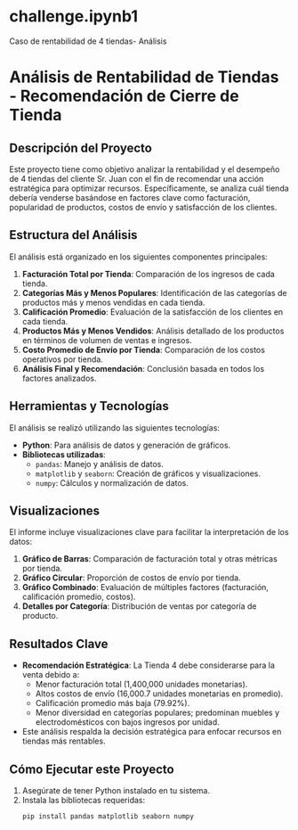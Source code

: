# challenge.ipynb1
Caso de rentabilidad de 4 tiendas- Análisis
# Análisis de Rentabilidad de Tiendas - Recomendación de Cierre de Tienda

## **Descripción del Proyecto**
Este proyecto tiene como objetivo analizar la rentabilidad y el desempeño de 4 tiendas del cliente Sr. Juan con el fin de recomendar una acción estratégica para optimizar recursos. Específicamente, se analiza cuál tienda debería venderse basándose en factores clave como facturación, popularidad de productos, costos de envío y satisfacción de los clientes.

## **Estructura del Análisis**
El análisis está organizado en los siguientes componentes principales:
1. **Facturación Total por Tienda**: Comparación de los ingresos de cada tienda.
2. **Categorías Más y Menos Populares**: Identificación de las categorías de productos más y menos vendidas en cada tienda.
3. **Calificación Promedio**: Evaluación de la satisfacción de los clientes en cada tienda.
4. **Productos Más y Menos Vendidos**: Análisis detallado de los productos en términos de volumen de ventas e ingresos.
5. **Costo Promedio de Envío por Tienda**: Comparación de los costos operativos por tienda.
6. **Análisis Final y Recomendación**: Conclusión basada en todos los factores analizados.

## **Herramientas y Tecnologías**
El análisis se realizó utilizando las siguientes tecnologías:
- **Python**: Para análisis de datos y generación de gráficos.
- **Bibliotecas utilizadas**:
  - `pandas`: Manejo y análisis de datos.
  - `matplotlib` y `seaborn`: Creación de gráficos y visualizaciones.
  - `numpy`: Cálculos y normalización de datos.

## **Visualizaciones**
El informe incluye visualizaciones clave para facilitar la interpretación de los datos:
1. **Gráfico de Barras**: Comparación de facturación total y otras métricas por tienda.
2. **Gráfico Circular**: Proporción de costos de envío por tienda.
3. **Gráfico Combinado**: Evaluación de múltiples factores (facturación, calificación promedio, costos).
4. **Detalles por Categoría**: Distribución de ventas por categoría de producto.

## **Resultados Clave**
- **Recomendación Estratégica**: La Tienda 4 debe considerarse para la venta debido a:
  - Menor facturación total (1,400,000 unidades monetarias).
  - Altos costos de envío (16,000.7 unidades monetarias en promedio).
  - Calificación promedio más baja (79.92%).
  - Menor diversidad en categorías populares; predominan muebles y electrodomésticos con bajos ingresos por unidad.
- Este análisis respalda la decisión estratégica para enfocar recursos en tiendas más rentables.

## **Cómo Ejecutar este Proyecto**
1. Asegúrate de tener Python instalado en tu sistema.
2. Instala las bibliotecas requeridas:
   ```bash
   pip install pandas matplotlib seaborn numpy
